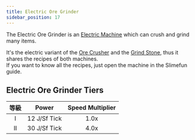 ```yaml
---
title: Electric Ore Grinder
sidebar_position: 17
---
```


The Electric Ore Grinder is an [Electric Machine](../Electric-Machines.md) which can crush and grind many items.

It's the electric variant of the [Ore Crusher](../../Basic-Machines/Ore-Crusher.md) and the [Grind Stone](../../Basic-Machines/Grind-Stone.md), thus it shares the recipes of both machines.  
If you want to know all the recipes, just open the machine in the Slimefun guide.

## Electric Ore Grinder Tiers

| 等級 |    Power     | Speed Multiplier |
|:--:|:------------:|:----------------:|
| I  | 12 J/Sf Tick |       1.0x       |
| II | 30 J/Sf Tick |       4.0x       |
